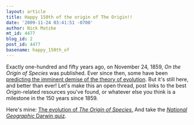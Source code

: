 ```yaml
---
layout: article
title: Happy 150th of the origin of The Origin!!
date: '2009-11-24 03:41:51 -0700'
author: Nick Matzke
mt_id: 4477
blog_id: 2
post_id: 4477
basename: happy_150th_of
---
```

Exactly one-hundred and fifty years ago, on November 24, 1859, _On the Origin of Species_ was published.  Ever since then, some have been [predicting the imminent demise of the theory of evolution](http://chem.tufts.edu/AnswersInScience/demise.html).  But it's still here, and better than ever!  Let's make this an open thread, post links to the best _Origin_-related resources you've found, or whatever else you think is a milestone in the 150 years since 1859.

Here's mine: [The evolution of _The Origin of Species_.](http://benfry.com/traces/)  And take the [_National Geographic_ Darwin quiz](http://ngm.nationalgeographic.com/2009/02/darwin-legacy/quiz-interactive).
